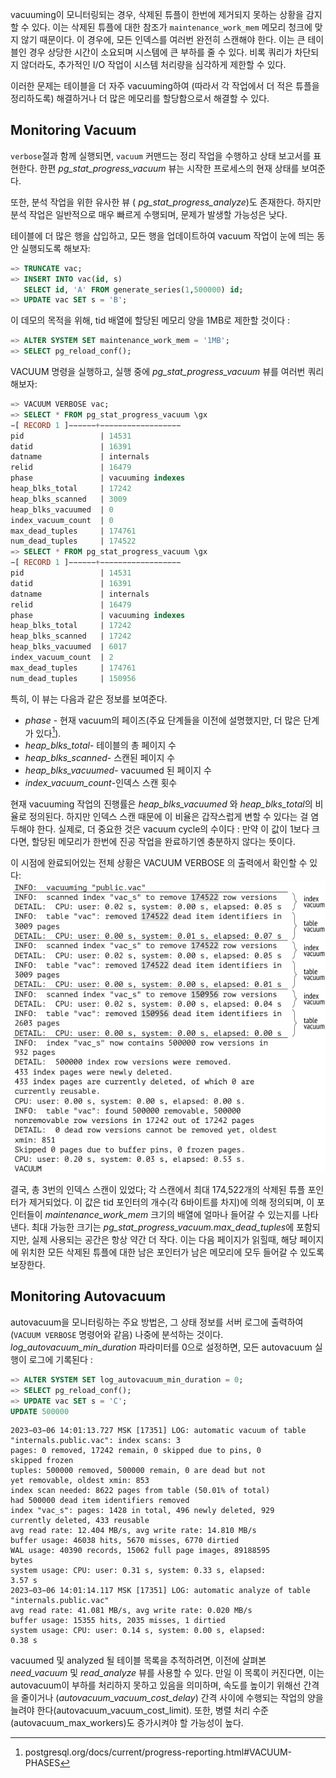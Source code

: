 vacuuming이 모니터링되는 경우, 삭제된 튜플이 한번에 제거되지 못하는 상황을 감지할 수 있다. 이는 삭제된 튜플에 대한 참조가 `maintenance_work_mem` 메모리 청크에 맞지 않기 때문이다.
이 경우에, 모든 인덱스를 여러번 완전히 스캔해야 한다. 이는 큰 테이블인 경우 상당한 시간이 소요되며 시스템에 큰 부하를 줄 수 있다. 비록 쿼리가 차단되지 않더라도, 추가적인 I/O 작업이 시스템 처리량을 심각하게 제한할 수 있다.

이러한 문제는 테이블을 더 자주 vacuuming하여 (따라서 각 작업에서 더 적은 튜플을 정리하도록) 해결하거나  더 많은 메모리를 할당함으로서 해결할 수 있다.

## Monitoring Vacuum

`verbose`절과 함께 실행되면, `vacuum` 커맨드는 정리 작업을 수행하고 상태 보고서를 표현한다. 한편 *pg_stat_progress_vacuum* 뷰는 시작한 프로세스의 현재 상태를 보여준다.

또한, 분석 작업을 위한 유사한 뷰 ( *pg_stat_progress_analyze*)도 존재한다. 하지만 분석 작업은 일반적으로 매우 빠르게 수행되며, 문제가 발생할 가능성은 낮다.

테이블에 더 많은 행을 삽입하고, 모든 행을 업데이트하여 vacuum 작업이 눈에 띄는 동안 실행되도록 해보자:

```sql
=> TRUNCATE vac;
=> INSERT INTO vac(id, s)
   SELECT id, 'A' FROM generate_series(1,500000) id;
=> UPDATE vac SET s = 'B';
```

이 데모의 목적을 위해, tid 배열에 할당된 메모리 양을 1MB로 제한할 것이다 : 

```sql
=> ALTER SYSTEM SET maintenance_work_mem = '1MB';
=> SELECT pg_reload_conf();
```

VACUUM 명령을 실행하고, 실행 중에 *pg_stat_progress_vacuum* 뷰를 여러번 쿼리해보자:

```sql
=> VACUUM VERBOSE vac;
=> SELECT * FROM pg_stat_progress_vacuum \gx
−[ RECORD 1 ]−−−−−−+−−−−−−−−−−−−−−−−−−
pid                 | 14531
datid               | 16391
datname             | internals
relid               | 16479
phase               | vacuuming indexes
heap_blks_total     | 17242
heap_blks_scanned   | 3009
heap_blks_vacuumed  | 0
index_vacuum_count  | 0
max_dead_tuples     | 174761
num_dead_tuples     | 174522
=> SELECT * FROM pg_stat_progress_vacuum \gx
−[ RECORD 1 ]−−−−−−+−−−−−−−−−−−−−−−−−−
pid                 | 14531
datid               | 16391
datname             | internals
relid               | 16479
phase               | vacuuming indexes
heap_blks_total     | 17242
heap_blks_scanned   | 17242
heap_blks_vacuumed  | 6017
index_vacuum_count  | 2
max_dead_tuples     | 174761
num_dead_tuples     | 150956
```

특히, 이 뷰는 다음과 같은 정보를 보여준다.

- *phase*  - 현재 vacuum의 페이즈(주요 단계들을 이전에 설명했지만, 더 많은 단계가 있다[^1]).
- *heap_blks_total*- 테이블의 총 페이지 수
- *heap_blks_scanned*- 스캔된 페이지 수
-  *heap_blks_vacuumed*- vacuumed 된 페이지 수
-  *index_vacuum_count*-인덱스 스캔 횟수

현재 vacuuming 작업의 진행률은 *heap_blks_vacuumed* 와 *heap_blks_total*의 비율로 정의된다. 하지만 인덱스 스캔 때문에 이 비율은 갑작스럽게 변할 수 있다는 걸 염두해야 한다.
실제로, 더 중요한 것은 vacuum cycle의 수이다 : 만약 이 값이 1보다 크다면, 할당된 메모리가 한번에 진공 작업을 완료하기엔 충분하지 않다는 뜻이다.

이 시점에 완료되어있는 전체 상황은 VACUUM VERBOSE 의 출력에서 확인할 수 있다:
![](image/Pasted%20image%2020241002174257.png)


결국, 총 3번의 인덱스 스캔이 있었다; 각 스캔에서 최대 174,522개의 삭제된 튜플 포인터가 제거되었다. 이 값은 tid 포인터의 개수(각 6바이트를 차지)에 의해 정의되며, 이 포인터들이 *maintenance_work_mem*  크기의 배열에 얼마나 들어갈 수 있는지를 나타낸다.
최대 가능한 크기는 *pg_stat_progress_vacuum.max_dead_tuples*에 포함되지만, 실제 사용되는 공간은 항상 약간 더 작다.
이는 다음 페이지가 읽힐때, 해당 페이지에 위치한 모든 삭제된 튜플에 대한 남은 포인터가 남은 메모리에 모두 들어갈 수 있도록 보장한다.



## Monitoring Autovacuum

autovacuum을 모니터링하는 주요 방법은, 그 상태 정보를 서버 로그에 출력하여 (`VACUUM VERBOSE` 명령어와 같음) 나중에 분석하는 것이다.
*log_autovacuum_min_duration* 파라미터를 0으로 설정하면, 모든 autovacuum 실행이 로그에 기록된다 : 

```sql
=> ALTER SYSTEM SET log_autovacuum_min_duration = 0;
=> SELECT pg_reload_conf();
=> UPDATE vac SET s = 'C';
UPDATE 500000
```

```
2023−03−06 14:01:13.727 MSK [17351] LOG: automatic vacuum of table
"internals.public.vac": index scans: 3
pages: 0 removed, 17242 remain, 0 skipped due to pins, 0
skipped frozen
tuples: 500000 removed, 500000 remain, 0 are dead but not
yet removable, oldest xmin: 853
index scan needed: 8622 pages from table (50.01% of total)
had 500000 dead item identifiers removed
index "vac_s": pages: 1428 in total, 496 newly deleted, 929
currently deleted, 433 reusable
avg read rate: 12.404 MB/s, avg write rate: 14.810 MB/s
buffer usage: 46038 hits, 5670 misses, 6770 dirtied
WAL usage: 40390 records, 15062 full page images, 89188595
bytes
system usage: CPU: user: 0.31 s, system: 0.33 s, elapsed:
3.57 s
2023−03−06 14:01:14.117 MSK [17351] LOG: automatic analyze of table
"internals.public.vac"
avg read rate: 41.081 MB/s, avg write rate: 0.020 MB/s
buffer usage: 15355 hits, 2035 misses, 1 dirtied
system usage: CPU: user: 0.14 s, system: 0.00 s, elapsed:
0.38 s
```

vacuumed 및 analyzed 될 테이블 목록을 추적하려면, 이전에 살펴본 *need_vacuum* 및 *read_analyze* 뷰를 사용할 수 있다. 만일 이 목록이 커진다면, 이는 autovacuum이 부하를 처리하지 못하고 있음을 의미하며, 속도를 높이기 위해선 간격을 줄이거나 (*autovacuum_vacuum_cost_delay*) 간격 사이에 수행되는 작업의 양을 늘려야 한다(autovacuum_vacuum_cost_limit).
또한, 병렬 처리 수준(autovacuum_max_workers)도 증가시켜야 할 가능성이 높다.



[^1]:postgresql.org/docs/current/progress-reporting.html#VACUUM-PHASES


